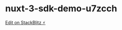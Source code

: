 # nuxt-3-sdk-demo-u7zcch

[Edit on StackBlitz ⚡️](https://stackblitz.com/edit/nuxt-3-sdk-demo-u7zcch)
